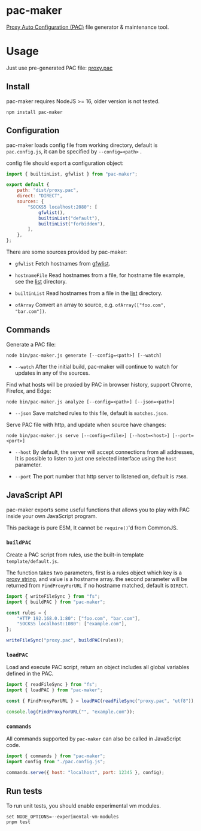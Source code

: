 # pac-maker

[Proxy Auto Configuration (PAC)](https://developer.mozilla.org/en-US/docs/Web/HTTP/Proxy_servers_and_tunneling/Proxy_Auto-Configuration_PAC_file) file generator & maintenance tool.

# Usage

Just use pre-generated PAC file: [proxy.pac](https://raw.githubusercontent.com/Kaciras/pac-maker/master/dist/proxy.pac)

## Install

pac-maker requires NodeJS >= 16, older version is not tested.

```shell
npm install pac-maker
```

## Configuration

pac-maker loads config file from working directory, default is `pac.config.js`, it can be specified by `--config=<path>`
.

config file should export a configuration object:

```javascript
import { builtinList, gfwlist } from "pac-maker";

export default {
	path: "dist/proxy.pac",
	direct: "DIRECT",
	sources: {
		"SOCKS5 localhost:2080": [
			gfwlist(),
			builtinList("default"),
			builtinList("forbidden"),
		],
	},
};
```

There are some sources provided by pac-maker:

* `gfwlist` Fetch hostnames from [gfwlist](https://github.com/gfwlist/gfwlist).

* `hostnameFile` Read hostnames from a file, for hostname file example, see the [list](https://github.com/Kaciras/pac-maker/tree/master/list) directory.

* `builtinList` Read hostnames from a file in the [list](https://github.com/Kaciras/pac-maker/tree/master/list) directory.

* `ofArray` Convert an array to source, e.g. `ofArray(["foo.com", "bar.com"])`.

## Commands

Generate a PAC file:

```shell
node bin/pac-maker.js generate [--config=<path>] [--watch]
```

* `--watch` After the initial build, pac-maker will continue to watch for updates in any of the sources.

Find what hosts will be proxied by PAC in browser history, support Chrome, Firefox, and Edge:

```shell
node bin/pac-maker.js analyze [--config=<path>] [--json=<path>]
```

* `--json` Save matched rules to this file, default is `matches.json`.

Serve PAC file with http, and update when source have changes:

```shell
node bin/pac-maker.js serve [--config=<file>] [--host=<host>] [--port=<port>]
```

* `--host` By default, the server will accept connections from all addresses, It is possible to listen to just one
  selected interface using the `host` parameter.

* `--port` The port number that http server to listened on, default is `7568`.

## JavaScript API

pac-maker exports some useful functions that allows you to play with PAC inside your own JavaScript program.

This package is pure ESM, It cannot be `require()`'d from CommonJS.

### `buildPAC`

Create a PAC script from rules, use the built-in template `template/default.js`. 

The function takes two parameters, first is a rules object which key is a [proxy string](https://developer.mozilla.org/en-US/docs/Web/HTTP/Proxy_servers_and_tunneling/Proxy_Auto-Configuration_PAC_file#return_value_format), and value is a hostname array. the second parameter will be returned from `FindProxyForURL` if no hostname matched, default is `DIRECT`.

```javascript
import { writeFileSync } from "fs";
import { buildPAC } from "pac-maker";

const rules = {
	"HTTP 192.168.0.1:80": ["foo.com", "bar.com"],
	"SOCKS5 localhost:1080": ["example.com"],
};

writeFileSync("proxy.pac", buildPAC(rules));
```

### `loadPAC`

Load and execute PAC script, return an object includes all global variables defined in the PAC.

```javascript
import { readFileSync } from "fs";
import { loadPAC } from "pac-maker";

const { FindProxyForURL } = loadPAC(readFileSync("proxy.pac", "utf8"));

console.log(FindProxyForURL("", "example.com"));
```

### `commands`

All commands supported by `pac-maker` can also be called in JavaScript code.

```javascript
import { commands } from "pac-maker";
import config from "./pac.config.js";

commands.serve({ host: "localhost", port: 12345 }, config);
```

## Run tests

To run unit tests, you should enable experimental vm modules.

```shell
set NODE_OPTIONS=--experimental-vm-modules
pnpm test
```

